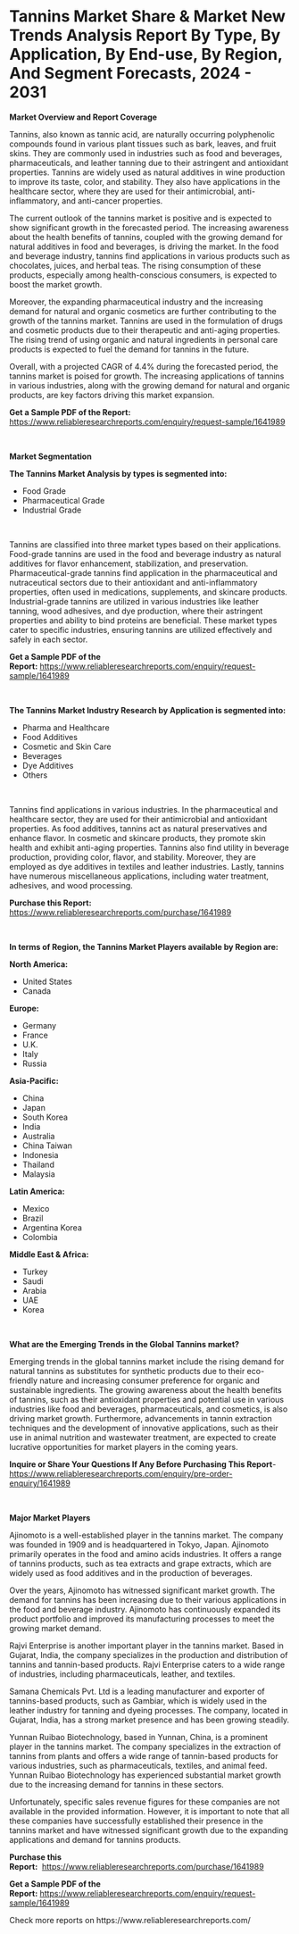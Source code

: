 <p><h1>Tannins Market Share & Market New Trends Analysis Report By Type, By Application, By End-use, By Region, And Segment Forecasts, 2024 - 2031</h1></p><p><strong>Market Overview and Report Coverage</strong></p>
<p><p>Tannins, also known as tannic acid, are naturally occurring polyphenolic compounds found in various plant tissues such as bark, leaves, and fruit skins. They are commonly used in industries such as food and beverages, pharmaceuticals, and leather tanning due to their astringent and antioxidant properties. Tannins are widely used as natural additives in wine production to improve its taste, color, and stability. They also have applications in the healthcare sector, where they are used for their antimicrobial, anti-inflammatory, and anti-cancer properties.</p><p>The current outlook of the tannins market is positive and is expected to show significant growth in the forecasted period. The increasing awareness about the health benefits of tannins, coupled with the growing demand for natural additives in food and beverages, is driving the market. In the food and beverage industry, tannins find applications in various products such as chocolates, juices, and herbal teas. The rising consumption of these products, especially among health-conscious consumers, is expected to boost the market growth.</p><p>Moreover, the expanding pharmaceutical industry and the increasing demand for natural and organic cosmetics are further contributing to the growth of the tannins market. Tannins are used in the formulation of drugs and cosmetic products due to their therapeutic and anti-aging properties. The rising trend of using organic and natural ingredients in personal care products is expected to fuel the demand for tannins in the future.</p><p>Overall, with a projected CAGR of 4.4% during the forecasted period, the tannins market is poised for growth. The increasing applications of tannins in various industries, along with the growing demand for natural and organic products, are key factors driving this market expansion.</p></p>
<p><strong>Get a Sample PDF of the Report:</strong> <a href="https://www.reliableresearchreports.com/enquiry/request-sample/1641989">https://www.reliableresearchreports.com/enquiry/request-sample/1641989</a></p>
<p>&nbsp;</p>
<p><strong>Market Segmentation</strong></p>
<p><strong>The Tannins Market Analysis by types is segmented into:</strong></p>
<p><ul><li>Food Grade</li><li>Pharmaceutical Grade</li><li>Industrial Grade</li></ul></p>
<p>&nbsp;</p>
<p><p>Tannins are classified into three market types based on their applications. Food-grade tannins are used in the food and beverage industry as natural additives for flavor enhancement, stabilization, and preservation. Pharmaceutical-grade tannins find application in the pharmaceutical and nutraceutical sectors due to their antioxidant and anti-inflammatory properties, often used in medications, supplements, and skincare products. Industrial-grade tannins are utilized in various industries like leather tanning, wood adhesives, and dye production, where their astringent properties and ability to bind proteins are beneficial. These market types cater to specific industries, ensuring tannins are utilized effectively and safely in each sector.</p></p>
<p><strong>Get a Sample PDF of the Report:</strong>&nbsp;<a href="https://www.reliableresearchreports.com/enquiry/request-sample/1641989">https://www.reliableresearchreports.com/enquiry/request-sample/1641989</a></p>
<p>&nbsp;</p>
<p><strong>The Tannins Market Industry Research by Application is segmented into:</strong></p>
<p><ul><li>Pharma and Healthcare</li><li>Food Additives</li><li>Cosmetic and Skin Care</li><li>Beverages</li><li>Dye Additives</li><li>Others</li></ul></p>
<p>&nbsp;</p>
<p><p>Tannins find applications in various industries. In the pharmaceutical and healthcare sector, they are used for their antimicrobial and antioxidant properties. As food additives, tannins act as natural preservatives and enhance flavor. In cosmetic and skincare products, they promote skin health and exhibit anti-aging properties. Tannins also find utility in beverage production, providing color, flavor, and stability. Moreover, they are employed as dye additives in textiles and leather industries. Lastly, tannins have numerous miscellaneous applications, including water treatment, adhesives, and wood processing.</p></p>
<p><strong>Purchase this Report:</strong>&nbsp; <a href="https://www.reliableresearchreports.com/purchase/1641989">https://www.reliableresearchreports.com/purchase/1641989</a></p>
<p>&nbsp;</p>
<p><strong>In terms of Region, the Tannins Market Players available by Region are:</strong></p>
<p>
    <p> <strong> North America: </strong>
        <ul>
            <li>United States</li>
            <li>Canada</li>
        </ul>
        </p> 
    <p> <strong> Europe: </strong>
        <ul>
            <li>Germany</li>
            <li>France</li>
            <li>U.K.</li>
            <li>Italy</li>
            <li>Russia</li>
        </ul>
        </p> 
    <p> <strong> Asia-Pacific: </strong>
        <ul>
            <li>China</li>
            <li>Japan</li>
            <li>South Korea</li>
            <li>India</li>
            <li>Australia</li>
            <li>China Taiwan</li>
            <li>Indonesia</li>
            <li>Thailand</li>
            <li>Malaysia</li>
        </ul>
        </p> 
    <p> <strong> Latin America: </strong>
        <ul>
            <li>Mexico</li>
            <li>Brazil</li>
            <li>Argentina Korea</li>
            <li>Colombia</li>
        </ul>
        </p> 
    <p> <strong> Middle East & Africa: </strong>
        <ul>
            <li>Turkey</li>
            <li>Saudi</li>
            <li>Arabia</li>
            <li>UAE</li>
            <li>Korea</li>
        </ul>
    </p>
    </p>
<p>&nbsp;</p>
<p><strong>What are the Emerging Trends in the Global Tannins market?</strong></p>
<p><p>Emerging trends in the global tannins market include the rising demand for natural tannins as substitutes for synthetic products due to their eco-friendly nature and increasing consumer preference for organic and sustainable ingredients. The growing awareness about the health benefits of tannins, such as their antioxidant properties and potential use in various industries like food and beverages, pharmaceuticals, and cosmetics, is also driving market growth. Furthermore, advancements in tannin extraction techniques and the development of innovative applications, such as their use in animal nutrition and wastewater treatment, are expected to create lucrative opportunities for market players in the coming years.</p></p>
<p><strong>Inquire or Share Your Questions If Any Before Purchasing This Report</strong>- <a href="https://www.reliableresearchreports.com/enquiry/pre-order-enquiry/1641989">https://www.reliableresearchreports.com/enquiry/pre-order-enquiry/1641989</a></p>
<p>&nbsp;</p>
<p><strong>Major Market Players</strong></p>
<p><p>Ajinomoto is a well-established player in the tannins market. The company was founded in 1909 and is headquartered in Tokyo, Japan. Ajinomoto primarily operates in the food and amino acids industries. It offers a range of tannins products, such as tea extracts and grape extracts, which are widely used as food additives and in the production of beverages.</p><p>Over the years, Ajinomoto has witnessed significant market growth. The demand for tannins has been increasing due to their various applications in the food and beverage industry. Ajinomoto has continuously expanded its product portfolio and improved its manufacturing processes to meet the growing market demand.</p><p>Rajvi Enterprise is another important player in the tannins market. Based in Gujarat, India, the company specializes in the production and distribution of tannins and tannin-based products. Rajvi Enterprise caters to a wide range of industries, including pharmaceuticals, leather, and textiles.</p><p>Samana Chemicals Pvt. Ltd is a leading manufacturer and exporter of tannins-based products, such as Gambiar, which is widely used in the leather industry for tanning and dyeing processes. The company, located in Gujarat, India, has a strong market presence and has been growing steadily.</p><p>Yunnan Ruibao Biotechnology, based in Yunnan, China, is a prominent player in the tannins market. The company specializes in the extraction of tannins from plants and offers a wide range of tannin-based products for various industries, such as pharmaceuticals, textiles, and animal feed. Yunnan Ruibao Biotechnology has experienced substantial market growth due to the increasing demand for tannins in these sectors.</p><p>Unfortunately, specific sales revenue figures for these companies are not available in the provided information. However, it is important to note that all these companies have successfully established their presence in the tannins market and have witnessed significant growth due to the expanding applications and demand for tannins products.</p></p>
<p><strong>Purchase this Report:</strong>&nbsp;&nbsp;<a href="https://www.reliableresearchreports.com/purchase/1641989">https://www.reliableresearchreports.com/purchase/1641989</a></p>
<p></p>
<p><strong>Get a Sample PDF of the Report:</strong>&nbsp;<a href="https://www.reliableresearchreports.com/enquiry/request-sample/1641989">https://www.reliableresearchreports.com/enquiry/request-sample/1641989</a></p>
<p>Check more reports on https://www.reliableresearchreports.com/</p>